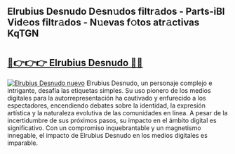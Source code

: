 ## Elrubius Desnudo D𝚎sn𝚞dos filtr𝚊dos - Parts-iBl Vid𝚎os filtr𝚊dos - N𝚞evas f𝚘tos atr𝚊ctivas KqTGN

# <h2><a href="http://mb4tutx.tromn.icu/?c=Elrubius+Desnudo">🔗👉👉👉 Elrubius Desnudo 🔗🔗</a></h2>

[![Elrubius Desnudo nuevo](https://i.imgur.com/pEAQMta.gif)](http://mb4tutx.tromn.icu/?c=Elrubius+Desnudo)
Elrubius Desnudo, un personaje complejo e intrigante, desafía las etiquetas simples. Su uso pionero de los medios digitales para la autorrepresentación ha cautivado y enfurecido a los espectadores, encendiendo debates sobre la identidad, la expresión artística y la naturaleza evolutiva de las comunidades en línea. A pesar de la incertidumbre de sus próximos pasos, su impacto en el ámbito digital es significativo. Con un compromiso inquebrantable y un magnetismo innegable, el impacto de Elrubius Desnudo en los medios digitales es imparable.
